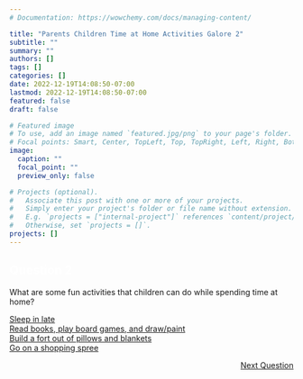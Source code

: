```yaml
---
# Documentation: https://wowchemy.com/docs/managing-content/

title: "Parents Children Time at Home Activities Galore 2"
subtitle: ""
summary: ""
authors: []
tags: []
categories: []
date: 2022-12-19T14:08:50-07:00
lastmod: 2022-12-19T14:08:50-07:00
featured: false
draft: false

# Featured image
# To use, add an image named `featured.jpg/png` to your page's folder.
# Focal points: Smart, Center, TopLeft, Top, TopRight, Left, Right, BottomLeft, Bottom, BottomRight.
image:
  caption: ""
  focal_point: ""
  preview_only: false

# Projects (optional).
#   Associate this post with one or more of your projects.
#   Simply enter your project's folder or file name without extension.
#   E.g. `projects = ["internal-project"]` references `content/project/deep-learning/index.md`.
#   Otherwise, set `projects = []`.
projects: []
---
```

<div class="quizbox">
<h2 style="color: #ffffff;">Question 2</h2>
<p>What are some fun activities that children can do while spending time at home?</p>

<div id="quizbox-question" class="quizbox-question" onclick="document.getElementById('hidden-answer').style.display='block';"><a href="#quizbox-question">Sleep in late</a></div>
<div id="quizbox-question" class="quizbox-question-c" onclick="document.getElementById('hidden-answer').style.display='block';"><a href="#quizbox-question">Read books, play board games, and draw/paint</a></div>
<div id="quizbox-question" class="quizbox-question" onclick="document.getElementById('hidden-answer').style.display='block';"><a href="#quizbox-question">Build a fort out of pillows and blankets</a></div>
<div id="quizbox-question" class="quizbox-question" onclick="document.getElementById('hidden-answer').style.display='block';"><a href="#quizbox-question">Go on a shopping spree</a></div>

<div ID="hidden-answer" style="display:none;">The correct answer is Read books, play board games, and draw/paint. These activities help children learn new skills and can help improve their creativity.</div>

<p style="text-align: right;"><a href="/parents-children-time-at-home-activities-galore-2/" class="btn btn-primary btn-lg mb-md-1">Next Question <i class="fa-solid fa-arrow-right"></i></a></p>
</div>
